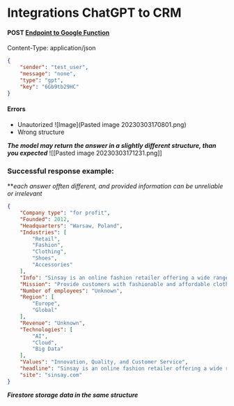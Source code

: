 # Integrations ChatGPT to CRM

#### POST [Endpoint to Google Function](https://europe-central2-devtorium-qna.cloudfunctions.net/aihub)
Content-Type: application/json
```json
{
	"sender": "test_user",
	"message": "none",
	"type": "gpt",
	"key": "6Gb9tb29HC"
}
```

#### Errors
- Unautorized
![Image](Pasted image 20230303170801.png)
- Wrong structure

***The model may return the answer in a slightly different structure, than you expected***
![[Pasted image 20230303171231.png]]

### Successful response example:
***each answer offten different, and provided information can be unreliable or irrelevant*
```json
{
	"Company type": "for profit",
	"Founded": 2012,
	"Headquarters": "Warsaw, Poland",
	"Industries": [
		"Retail",
		"Fashion",
		"Clothing",
		"Shoes",
		"Accessories"
	],
	"Info": "Sinsay is an online fashion retailer offering a wide range of clothing, shoes, and accessories for men, women, and children. Founded in 2012, the company has grown to become one of the leading fashion retailers in Europe. Sinsay offers a wide selection of products, including dresses, tops, jeans, shoes, and accessories. The company is committed to providing customers with fashionable and affordable clothing, and is focused on developing innovative solutions to meet the needs of its customers. Sinsay has been recognized for its commitment to sustainability, and was named one of the world's most sustainable companies.",
	"Mission": "Provide customers with fashionable and affordable clothing",
	"Number of employees": "Unknown",
	"Region": [
		"Europe",
		"Global"
	],
	"Revenue": "Unknown",
	"Technologies": [
		"AI",
		"Cloud",
		"Big Data"
	],
	"Values": "Innovation, Quality, and Customer Service",
	"headline": "Sinsay is an online fashion retailer offering a wide range of clothing, shoes, and accessories for men, women, and children.",
	"site": "sinsay.com"
}
```

***Firestore storage data in the same structure***

